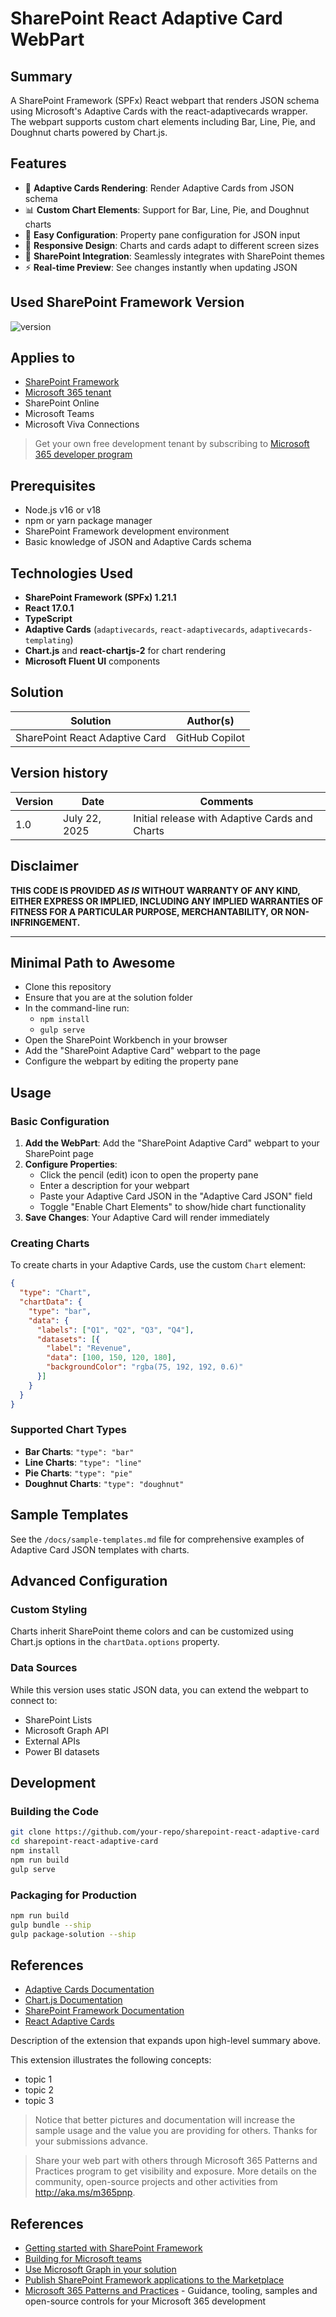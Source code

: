 # SharePoint React Adaptive Card WebPart

## Summary

A SharePoint Framework (SPFx) React webpart that renders JSON schema using Microsoft's Adaptive Cards with the react-adaptivecards wrapper. The webpart supports custom chart elements including Bar, Line, Pie, and Doughnut charts powered by Chart.js.

## Features

- 🎯 **Adaptive Cards Rendering**: Render Adaptive Cards from JSON schema
- 📊 **Custom Chart Elements**: Support for Bar, Line, Pie, and Doughnut charts
- 🔧 **Easy Configuration**: Property pane configuration for JSON input
- 📱 **Responsive Design**: Charts and cards adapt to different screen sizes
- 🎨 **SharePoint Integration**: Seamlessly integrates with SharePoint themes
- ⚡ **Real-time Preview**: See changes instantly when updating JSON

## Used SharePoint Framework Version

![version](https://img.shields.io/badge/version-1.21.1-green.svg)

## Applies to

- [SharePoint Framework](https://aka.ms/spfx)
- [Microsoft 365 tenant](https://docs.microsoft.com/en-us/sharepoint/dev/spfx/set-up-your-developer-tenant)
- SharePoint Online
- Microsoft Teams
- Microsoft Viva Connections

> Get your own free development tenant by subscribing to [Microsoft 365 developer program](http://aka.ms/o365devprogram)

## Prerequisites

- Node.js v16 or v18
- npm or yarn package manager
- SharePoint Framework development environment
- Basic knowledge of JSON and Adaptive Cards schema

## Technologies Used

- **SharePoint Framework (SPFx) 1.21.1**
- **React 17.0.1**
- **TypeScript**
- **Adaptive Cards** (`adaptivecards`, `react-adaptivecards`, `adaptivecards-templating`)
- **Chart.js** and **react-chartjs-2** for chart rendering
- **Microsoft Fluent UI** components

## Solution

| Solution                           | Author(s)                    |
| ---------------------------------- | ---------------------------- |
| SharePoint React Adaptive Card    | GitHub Copilot               |

## Version history

| Version | Date             | Comments                                      |
| ------- | ---------------- | --------------------------------------------- |
| 1.0     | July 22, 2025    | Initial release with Adaptive Cards and Charts |

## Disclaimer

**THIS CODE IS PROVIDED _AS IS_ WITHOUT WARRANTY OF ANY KIND, EITHER EXPRESS OR IMPLIED, INCLUDING ANY IMPLIED WARRANTIES OF FITNESS FOR A PARTICULAR PURPOSE, MERCHANTABILITY, OR NON-INFRINGEMENT.**

---

## Minimal Path to Awesome

- Clone this repository
- Ensure that you are at the solution folder
- In the command-line run:
  - `npm install`
  - `gulp serve`
- Open the SharePoint Workbench in your browser
- Add the "SharePoint Adaptive Card" webpart to the page
- Configure the webpart by editing the property pane

## Usage

### Basic Configuration

1. **Add the WebPart**: Add the "SharePoint Adaptive Card" webpart to your SharePoint page
2. **Configure Properties**: 
   - Click the pencil (edit) icon to open the property pane
   - Enter a description for your webpart
   - Paste your Adaptive Card JSON in the "Adaptive Card JSON" field
   - Toggle "Enable Chart Elements" to show/hide chart functionality
3. **Save Changes**: Your Adaptive Card will render immediately

### Creating Charts

To create charts in your Adaptive Cards, use the custom `Chart` element:

```json
{
  "type": "Chart",
  "chartData": {
    "type": "bar",
    "data": {
      "labels": ["Q1", "Q2", "Q3", "Q4"],
      "datasets": [{
        "label": "Revenue",
        "data": [100, 150, 120, 180],
        "backgroundColor": "rgba(75, 192, 192, 0.6)"
      }]
    }
  }
}
```

### Supported Chart Types

- **Bar Charts**: `"type": "bar"`
- **Line Charts**: `"type": "line"`
- **Pie Charts**: `"type": "pie"`
- **Doughnut Charts**: `"type": "doughnut"`

## Sample Templates

See the `/docs/sample-templates.md` file for comprehensive examples of Adaptive Card JSON templates with charts.

## Advanced Configuration

### Custom Styling
Charts inherit SharePoint theme colors and can be customized using Chart.js options in the `chartData.options` property.

### Data Sources
While this version uses static JSON data, you can extend the webpart to connect to:
- SharePoint Lists
- Microsoft Graph API
- External APIs
- Power BI datasets

## Development

### Building the Code

```bash
git clone https://github.com/your-repo/sharepoint-react-adaptive-card
cd sharepoint-react-adaptive-card
npm install
npm run build
gulp serve
```

### Packaging for Production

```bash
npm run build
gulp bundle --ship
gulp package-solution --ship
```

## References

- [Adaptive Cards Documentation](https://adaptivecards.io/)
- [Chart.js Documentation](https://www.chartjs.org/)
- [SharePoint Framework Documentation](https://aka.ms/spfx)
- [React Adaptive Cards](https://www.npmjs.com/package/react-adaptivecards)

Description of the extension that expands upon high-level summary above.

This extension illustrates the following concepts:

- topic 1
- topic 2
- topic 3

> Notice that better pictures and documentation will increase the sample usage and the value you are providing for others. Thanks for your submissions advance.

> Share your web part with others through Microsoft 365 Patterns and Practices program to get visibility and exposure. More details on the community, open-source projects and other activities from http://aka.ms/m365pnp.

## References

- [Getting started with SharePoint Framework](https://docs.microsoft.com/en-us/sharepoint/dev/spfx/set-up-your-developer-tenant)
- [Building for Microsoft teams](https://docs.microsoft.com/en-us/sharepoint/dev/spfx/build-for-teams-overview)
- [Use Microsoft Graph in your solution](https://docs.microsoft.com/en-us/sharepoint/dev/spfx/web-parts/get-started/using-microsoft-graph-apis)
- [Publish SharePoint Framework applications to the Marketplace](https://docs.microsoft.com/en-us/sharepoint/dev/spfx/publish-to-marketplace-overview)
- [Microsoft 365 Patterns and Practices](https://aka.ms/m365pnp) - Guidance, tooling, samples and open-source controls for your Microsoft 365 development
